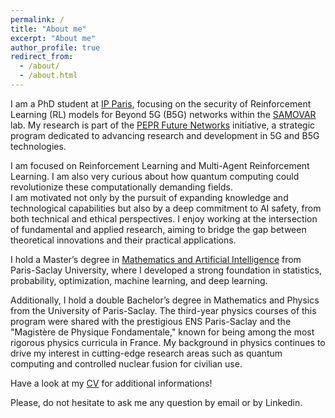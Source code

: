 ```yaml
---
permalink: /
title: "About me"
excerpt: "About me"
author_profile: true
redirect_from: 
  - /about/
  - /about.html
---
```


I am a PhD student at [IP Paris](https://www.ip-paris.fr/en), focusing on the security of Reinforcement Learning (RL) models for Beyond 5G (B5G) networks within the [SAMOVAR](https://samovar.telecom-sudparis.eu/index.php/en/accueil-2/) lab. My research is part of the [PEPR Future Networks](https://pepr-futurenetworks.fr/en/the-pepr/) initiative, a strategic program dedicated to advancing research and development in 5G and B5G technologies.

I am focused on Reinforcement Learning and Multi-Agent Reinforcement Learning. I am also very curious about how quantum computing could revolutionize these computationally demanding fields.  
I am motivated not only by the pursuit of expanding knowledge and technological capabilities but also by a deep commitment to AI safety, from both technical and ethical perspectives. I enjoy working at the intersection of fundamental and applied research, aiming to bridge the gap between theoretical innovations and their practical applications.

I hold a Master’s degree in [Mathematics and Artificial Intelligence](https://www.imo.universite-paris-saclay.fr/fr/etudiants/masters/mathematiques-et-applications/m2/m2-mathematique-et-intelligence-artificielle/) from Paris-Saclay University, where I developed a strong foundation in statistics, probability, optimization, machine learning, and deep learning.

Additionally, I hold a double Bachelor’s degree in Mathematics and Physics from the University of Paris-Saclay. The third-year physics courses of this program were shared with the prestigious ENS Paris-Saclay and the "Magistère de Physique Fondamentale," known for being among the most rigorous physics curricula in France. My background in physics continues to drive my interest in cutting-edge research areas such as quantum computing and controlled nuclear fusion for civilian use.


Have a look at my [CV](http://alex-pierron.github.io/files/pierron_cv.pdf) for additional informations!

Please, do not hesitate to ask me any question by email or by Linkedin.

